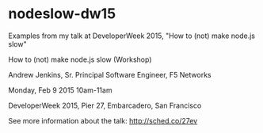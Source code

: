 # nodeslow-dw15
Examples from my talk at DeveloperWeek 2015, "How to (not) make node.js slow"

How to (not) make node.js slow (Workshop)

Andrew Jenkins, Sr. Principal Software Engineer, F5 Networks

Monday, Feb 9 2015 10am-11am

DeveloperWeek 2015, Pier 27, Embarcadero, San Francisco

See more information about the talk:  http://sched.co/27ev
